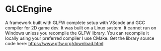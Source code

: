 # GLCEngine
A framework built with GLFW complete setup with VScode and GCC compiler for 2D game dev. It was built on a Linux system. It cannot run on Windows unless you recompile the GLFW library. You can recompile it locally using your preferred compiler I use CMake. Get the library source code here: https://www.glfw.org/download.html 
